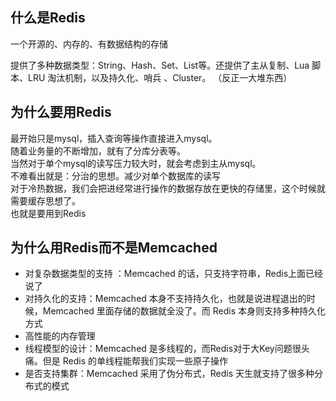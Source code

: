 ## 什么是Redis
一个开源的、内存的、有数据结构的存储

提供了多种数据类型：String、Hash、Set、List等。还提供了主从复制、Lua 脚本、LRU 淘汰机制，以及持久化、哨兵 、Cluster。
（反正一大堆东西）

## 为什么要用Redis
最开始只是mysql，插入查询等操作直接进入mysql。\
随着业务量的不断增加，就有了分库分表等。\
当然对于单个mysql的读写压力较大时，就会考虑到主从mysql。\
不难看出就是：分治的思想。减少对单个数据库的读写\
对于冷热数据，我们会把进经常进行操作的数据存放在更快的存储里，这个时候就需要缓存思想了。\
也就是要用到Redis

## 为什么用Redis而不是Memcached
- 对复杂数据类型的支持 ：Memcached 的话，只支持字符串，Redis上面已经说了
- 对持久化的支持：Memcached 本身不支持持久化，也就是说进程退出的时候，Memcached 里面存储的数据就全没了。而 Redis 本身则支持多种持久化方式
- 高性能的内存管理
- 线程模型的设计：Memcached 是多线程的，而Redis对于大Key问题很头痛。但是 Redis 的单线程能帮我们实现一些原子操作
- 是否支持集群：Memcached 采用了伪分布式，Redis 天生就支持了很多种分布式的模式





